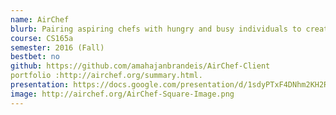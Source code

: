 ```yaml
---
name: AirChef
blurb: Pairing aspiring chefs with hungry and busy individuals to create an affordable and home cooked meal
course: CS165a
semester: 2016 (Fall)
bestbet: no
github: https://github.com/amahajanbrandeis/AirChef-Client
portfolio :http://airchef.org/summary.html.
presentation: https://docs.google.com/presentation/d/1sdyPTxF4DNhm2KH2Re6rK3vLzIQI0cZIx1bNr30HKf4/edit?usp=sharing
image: http://airchef.org/AirChef-Square-Image.png
---
```

